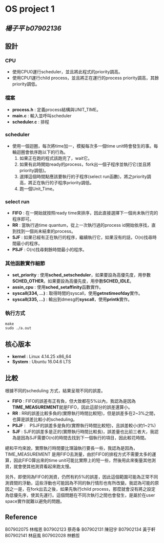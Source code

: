 # OS project 1

## ***楊子平 b07902136***

## 設計


### CPU
- 使用CPU0運行scheduler，並且將此程式的priority調高。
- 使用CPU1運行child process，並且將正在運行的process priority調高，其餘priority調低。

### 檔案
- **process.h** : 定義process結構與UNIT_TIME。
- **main.c** : 輸入並呼叫scheduler
- **scheduler.c** : 排程

### scheduler

- 使用一個迴圈，每次將time加一，模擬每次多一個time unit時會發生的事。每輪迴圈會依序跑以下的行為。
    1. 如果正在跑的程式該跑完了，wait它。
    2. 如果有此時開始ready的process，fork出一個子程序並執行它(並且將priority調低)。
    3. 選擇這個時間點應該要執行的子程序(select run函數)，將之priority調高，將正在執行的子程序priority調低。
    4. 跑一個Unit_Time。

### select run

- **FIFO** : 在一開始就按照ready time來排序，因此直接選擇下一個尚未執行完的程序即可。
- **RR** : 當執行過time quantum，從上一次執行過的process id開始依序找，直到找到一個尚未結束的process。
- **SJF** : 如果已經有正在執行的程序，繼續執行它，如果沒有的話，O(n)找尋時間最小的程序。
- **PSJF** : O(n)找尋剩餘時間最小的程序。

### 其他函數實作細節

- **set_priority** : 使用**sched_setscheduler**，如果要設為高優先度，用參數**SCHED_OTHER**。如果要設為高優先度，用參數**SCHED_IDLE**。
- **assin_cpu** : 使用**sched_setaffinity**函數實作。
- **syscall(334, ...)** : 取得時間的syscall，使用**getnstimeofday**實作。
- **syscall(335, ...)** : 輸出到dmesg的**syscall**，使用**printk**實作。

### 執行方式

```
make
sudo ./a.out
```

## 核心版本

- **kernel** : Linux 4.14.25 x86_64
- **System** : Ubuntu 16.04.6 LTS

## 比較

根據不同的scheduling 方式，結果呈現不同的誤差。

- **FIFO** : FIFO的誤差有正有負，但大致都在5%以內，我認為是因為**TIME_MEASUREMENT**就是FIFO，因此這部分的誤差還算小。
- **RR** : RR的誤差比較多負的(實際執行時間比較短)，但是誤差多在2~3%之間，也算是誤差比較小的scheduling。
- **PSJF** :　PSJF的誤差多是負的(實際執行時間比較短)，且誤差較小(約1~2%)
- **SJF** : SJF的誤差多是正的(實際執行時間比較長)，誤差量也比前三者大，我認為是因為SJF需要O(n)的時間去找到下一個執行的項目，因此較花時間。

總和平均來說，實際執行時間要比理論執行要長一些，我認為是因為，TIME_MEASUREMENT 是用FIFO去測量，由於FIFO的排程方式不需要太多的運算，因此FIFO算出來的time unit可能比實際上的短一些，然後用此來衡量其他測資，就會使其他測資看起來跑太慢。

另外，即使同為FIFO的測資，仍然有約5%的誤差，因此這個範圍可能為正常不同測資間的浮動，這些浮動也可能因為不同的執行情形也有所改變。我認為可能的原因之一是，在fork出去之後，如果先執行child process，那麼就會沒有將之設定為低優先序，使其先運行。這個問題在不同次執行之間也會發生，是屬於在user space實作就難以避免的問題。

## Reference
B07902075 林楷恩
B07902123 蔡奇夆
B07902131 陳冠宇
B07902134 黃于軒
B07902141 林庭風
B07902028 林鶴哲
